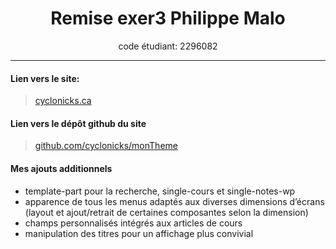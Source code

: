 <h1 align="center"> Remise exer3 Philippe Malo </h1>
<p align="center"> code étudiant: 2296082 </p>

***
#### Lien vers le site:
> [cyclonicks.ca](https://cyclonicks.ca)

#### Lien vers le dépôt github du site
> [github.com/cyclonicks/monTheme](https://github.com/Cyclonicks/monTheme/tree/exer3)


#### Mes ajouts additionnels

- template-part pour la recherche, single-cours et single-notes-wp
- apparence de tous les menus adaptés aux diverses dimensions d’écrans (layout et ajout/retrait de certaines composantes selon la dimension)
- champs personnalisés intégrés aux articles de cours
- manipulation des titres pour un affichage plus convivial